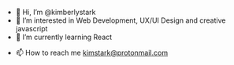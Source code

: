 - 👋 Hi, I’m @kimberlystark
- 👀 I’m interested in Web Development, UX/UI Design and creative javascript
- 🌱 I’m currently learning React
<!-- - 💞️ I’m looking to collaborate on ... -->
- 📫 How to reach me kimstark@protonmail.com

<!---
kimberlystark/kimberlystark is a ✨ special ✨ repository because its `README.md` (this file) appears on your GitHub profile.
You can click the Preview link to take a look at your changes.
--->
